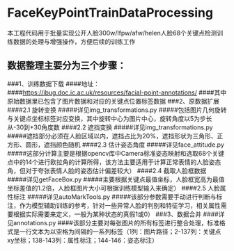 # FaceKeyPointTrainDataProcessing
本工程代码用于批量实现公开人脸300w/lfpw/afw/helen人脸68个关键点检测训练数据的处理与增强操作，方便后续的训练工作
## 数据整理主要分为三个步骤：
###1、训练数据下载
####地址：
####https://ibug.doc.ic.ac.uk/resources/facial-point-annotations/
####其中原始数据里已包含了图片数据和对应的关键点位置标签数据
###2、原数据扩展
####2.1 旋转变换
#####详见img_transformations.py
#####包括图片几何旋转与关键点坐标标签对应变换，其中旋转中心为图片中心，旋转角度以5为步长从-30到+30角度数
####2.2 遮挡变换
#####详见img_transformations.py
#####遮挡部分必须在人脸区域以内，遮挡占比为20%，遮挡形状为三角形、正方形、圆形，遮挡颜色随机
####2.3 估计姿态角度
#####详见face_attitude.py
#####这部分计算主要是根据opencv库中Camera标准姿态映射和选取68个关键点中的14个进行欧拉角的计算所得，该方法主要适用于计算正常表情的人脸姿态角，但对于夸张表情人脸的姿态估计偏差较大）
####2.4 截取人脸框数据
#####详见getFaceBox.py
#####主要根据关键点最值坐标，人脸框宽高为最值坐标差值的1.2倍，人脸框图片大小可根据训练模型输入来确定）
####2.5 人脸属性标注
#####详见autoMarkTools.py
#####该部分参数需要手动进行判断与标注，作为模型辅助训练的参考，针对一些异常人脸的判别和特征学习，相关属性需要根据实际需要来定义，一般为某种状态的真假1或0）
###3、数据合并
####详见annotations.py
####该部分主要对每张图片的所有标签进行整合处理，标准格式是一行文本为以空格为间隔的一系列标签（1列：图片路径；2-137列：关键点xy坐标；138-143列：属性标注；144-146：姿态标注）